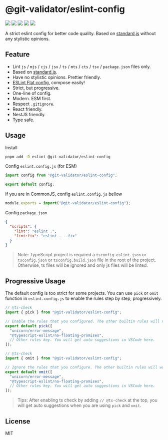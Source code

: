 # @git-validator/eslint-config

[![](https://img.shields.io/npm/l/@git-validator/eslint-config.svg)](https://github.com/zanminkian/git-validator/blob/main/LICENSE)
[![](https://img.shields.io/npm/v/@git-validator/eslint-config.svg)](https://www.npmjs.com/package/@git-validator/eslint-config)
[![](https://img.shields.io/npm/dm/@git-validator/eslint-config.svg)](https://www.npmjs.com/package/@git-validator/eslint-config)
[![](https://img.shields.io/librariesio/release/npm/@git-validator/eslint-config)](https://www.npmjs.com/package/@git-validator/eslint-config)
[![](https://packagephobia.com/badge?p=@git-validator/eslint-config)](https://packagephobia.com/result?p=@git-validator/eslint-config)

A strict eslint config for better code quality. Based on [standard.js](https://github.com/standard/standard) without any stylistic opinions.

## Feature

- Lint `js` / `mjs` / `cjs` / `jsx` / `ts` / `mts` / `cts` / `tsx` / `package.json` files only.
- Based on [standard.js](https://github.com/standard/standard).
- Have no stylistic opinions. Prettier friendly.
- [ESLint Flat config](https://eslint.org/docs/latest/use/configure/configuration-files-new), compose easily!
- Strict, but progressive.
- One-line of config.
- Modern. ESM first.
- Respect `.gitignore`.
- React friendly.
- NestJS friendly.
- Type safe.

## Usage

Install

```sh
pnpm add -D eslint @git-validator/eslint-config
```

Config `eslint.config.js` (for ESM)

```js
import config from "@git-validator/eslint-config";

export default config;
```

If you are in CommonJS, config `eslint.config.js` bellow

```js
module.exports = import("@git-validator/eslint-config");
```

Config `package.json`

```json
{
  "scripts": {
    "lint": "eslint .",
    "lint:fix": "eslint . --fix"
  }
}
```

> Note: TypeScript project is required a `tsconfig.eslint.json` or `tsconfig.json` or `tsconfig.build.json` file in the root of the project. Otherwise, ts files will be ignored and only js files will be linted.

## Progressive Usage

The default config is too strict for some projects. You can use `pick` or `omit` function in `eslint.config.js` to enable the rules step by step, progressively.

```js
// @ts-check
import { pick } from "@git-validator/eslint-config";

// Enable the rules that you configured. The other builtin rules will not work.
export default pick([
  "unicorn/error-message",
  "@typescript-eslint/no-floating-promises",
  // Other rules key. You will get auto suggestions in VSCode here.
]);
```

```js
// @ts-check
import { omit } from "@git-validator/eslint-config";

// Ignore the rules that you configure. The other builtin rules will work.
export default omit([
  "unicorn/error-message",
  "@typescript-eslint/no-floating-promises",
  // Other rules key. You will get auto suggestions in VSCode here.
]);
```

> Tips: After enabling ts check by adding `// @ts-check` at the top, you will get auto suggestions when you are using `pick` and `omit`.

## License

MIT
